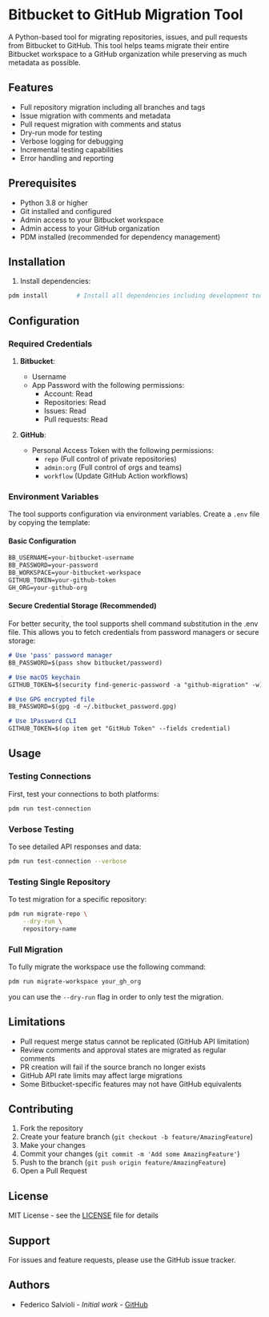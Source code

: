 # Bitbucket to GitHub Migration Tool

A Python-based tool for migrating repositories, issues, and pull requests from Bitbucket to GitHub. This tool helps teams migrate their entire Bitbucket workspace to a GitHub organization while preserving as much metadata as possible.

## Features

- Full repository migration including all branches and tags
- Issue migration with comments and metadata
- Pull request migration with comments and status
- Dry-run mode for testing
- Verbose logging for debugging
- Incremental testing capabilities
- Error handling and reporting

## Prerequisites

- Python 3.8 or higher
- Git installed and configured
- Admin access to your Bitbucket workspace
- Admin access to your GitHub organization
- PDM installed (recommended for dependency management)

## Installation

1. Install dependencies:

```bash
pdm install        # Install all dependencies including development tools
```

## Configuration

### Required Credentials

1. **Bitbucket**:
   - Username
   - App Password with the following permissions:
     - Account: Read
     - Repositories: Read
     - Issues: Read
     - Pull requests: Read

2. **GitHub**:
   - Personal Access Token with the following permissions:
     - `repo` (Full control of private repositories)
     - `admin:org` (Full control of orgs and teams)
     - `workflow` (Update GitHub Action workflows)

### Environment Variables

The tool supports configuration via environment variables. Create a `.env` file by copying the template:

#### Basic Configuration

```markdown
BB_USERNAME=your-bitbucket-username
BB_PASSWORD=your-password
BB_WORKSPACE=your-bitbucket-workspace
GITHUB_TOKEN=your-github-token
GH_ORG=your-github-org
```

#### Secure Credential Storage (Recommended)

For better security, the tool supports shell command substitution in the .env file. This allows you to fetch credentials from password managers or secure storage:

```markdown
# Use 'pass' password manager
BB_PASSWORD=$(pass show bitbucket/password)

# Use macOS keychain
GITHUB_TOKEN=$(security find-generic-password -a "github-migration" -w)

# Use GPG encrypted file
BB_PASSWORD=$(gpg -d ~/.bitbucket_password.gpg)

# Use 1Password CLI
GITHUB_TOKEN=$(op item get "GitHub Token" --fields credential)
```

## Usage

### Testing Connections

First, test your connections to both platforms:

```bash
pdm run test-connection
```

### Verbose Testing

To see detailed API responses and data:

```bash
pdm run test-connection --verbose
```

### Testing Single Repository

To test migration for a specific repository:

```bash
pdm run migrate-repo \
    --dry-run \
    repository-name
```

### Full Migration

To fully migrate the workspace use the following command:

```bash
pdm run migrate-workspace your_gh_org
```

you can use the `--dry-run` flag in order to only test the migration.

## Limitations

- Pull request merge status cannot be replicated (GitHub API limitation)
- Review comments and approval states are migrated as regular comments
- PR creation will fail if the source branch no longer exists
- GitHub API rate limits may affect large migrations
- Some Bitbucket-specific features may not have GitHub equivalents

## Contributing

1. Fork the repository
1. Create your feature branch (`git checkout -b feature/AmazingFeature`)
1. Make your changes
1. Commit your changes (`git commit -m 'Add some AmazingFeature'`)
1. Push to the branch (`git push origin feature/AmazingFeature`)
1. Open a Pull Request

## License

MIT License - see the [LICENSE](LICENSE) file for details

## Support

For issues and feature requests, please use the GitHub issue tracker.

## Authors

- Federico Salvioli - *Initial work* - [GitHub](https://github.com/salvioli)

